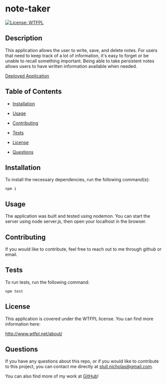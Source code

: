 # note-taker

[![License: WTFPL](https://img.shields.io/badge/License-WTFPL-brightgreen.svg)](http://www.wtfpl.net/about/)

## Description

This application allows the user to write, save, and delete notes. For users that need to keep track of a lot of information, it's easy to forget or be unable to recall something important. Being able to take persistent notes allows users to have written information available when needed.

[Deployed Application](https://shielded-mountain-11634.herokuapp.com/)

## Table of Contents

* [Installation](#installation)

* [Usage](#usage)

* [Contributing](#contributing)

* [Tests](#tests)

* [License](#license)

* [Questions](#questions)

## Installation

To install the necessary dependencies, run the following command(s):

```
npm i
```

## Usage

The application was built and tested using nodemon. You can start the server using node server.js, then open your localhost in the browser.

## Contributing

If you would like to contribute, feel free to reach out to me through github or email.

## Tests

To run tests, run the following command:

```
npm test
```

## License
This application is covered under the WTFPL license. You can find more information here:

http://www.wtfpl.net/about/

## Questions

If you have any questions about this repo, or if you would like to contribute to this project, you can contact me directly at stull.nicholas@gmail.com.

You can also find more of my work at [GitHub](https://github.com/nickstull/)!
